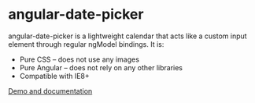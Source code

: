 # angular-date-picker

angular-date-picker is a lightweight calendar that acts like a custom input element through regular ngModel bindings. It is:

* Pure CSS – does not use any images
* Pure Angular – does not rely on any other libraries
* Compatible with IE8+

[Demo and documentation](http://myplanetdigital.github.io/angular-date-picker/)
